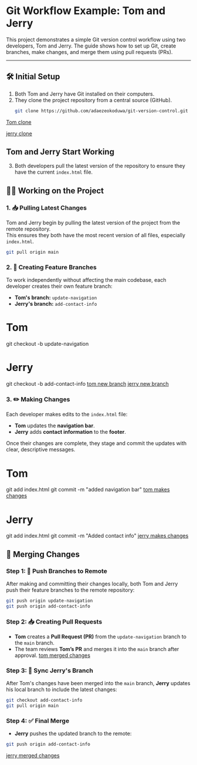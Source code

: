 # Git Workflow Example: Tom and Jerry

This project demonstrates a simple Git version control workflow using two developers, Tom and Jerry. The guide shows how to set up Git, create branches, make changes, and merge them using pull requests (PRs).

---

## 🛠 Initial Setup

1. Both Tom and Jerry have Git installed on their computers.
2. They clone the project repository from a central source (GitHub).
   ```bash
   git clone https://github.com/adaezeokoduwa/git-version-control.git
[Tom clone](./imgs/Tom%20clone.png)

[jerry clone](./imgs/Jerry%20clone1.png)

   ## Tom and Jerry Start Working

3. Both developers pull the latest version of the repository to ensure they have the current `index.html` file.

## 👨‍💻 Working on the Project

### 1. 📥 Pulling Latest Changes

Tom and Jerry begin by pulling the latest version of the project from the remote repository.  
This ensures they both have the most recent version of all files, especially `index.html`.

```bash
git pull origin main 

```

### 2. 🌿 Creating Feature Branches

To work independently without affecting the main codebase, each developer creates their own feature branch:

- **Tom's branch:** `update-navigation`  
- **Jerry's branch:** `add-contact-info` 

# Tom
git checkout -b update-navigation

# Jerry
git checkout -b add-contact-info
[tom new branch](./imgs/Tom%20new%20branch.png)
[jerry new branch](./imgs/jerry%20new%20branch.png)

### 3. ✏️ Making Changes

Each developer makes edits to the `index.html` file:

- **Tom** updates the **navigation bar**.
- **Jerry** adds **contact information** to the **footer**.

Once their changes are complete, they stage and commit the updates with clear, descriptive messages.
# Tom
git add index.html
git commit -m "added navigation bar"
[tom makes changes](./imgs/tom%20make%20changes.png)

# Jerry
git add index.html
git commit -m "Added contact info"
[jerry makes changes](./imgs/Jerry%20make%20changes.png)


## 🔀 Merging Changes

### Step 1: 🚀 Push Branches to Remote

After making and committing their changes locally, both Tom and Jerry push their feature branches to the remote repository:

```bash
git push origin update-navigation
git push origin add-contact-info

```
### Step 2: 📥 Creating Pull Requests

- **Tom** creates a **Pull Request (PR)** from the `update-navigation` branch to the `main` branch.
- The team reviews **Tom’s PR** and merges it into the `main` branch after approval.
[tom merged changes](./imgs/Tom%20merged.png)


### Step 3: 🔄 Sync Jerry's Branch

After Tom's changes have been merged into the `main` branch, **Jerry** updates his local branch to include the latest changes:

```bash
git checkout add-contact-info
git pull origin main

```
### Step 4: ✅ Final Merge

- **Jerry** pushes the updated branch to the remote:

```bash
git push origin add-contact-info

```
[jerry merged changes](./imgs/jerry%20%20merged.png)